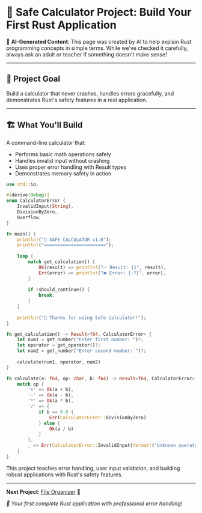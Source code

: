# 🧮 Safe Calculator Project: Build Your First Rust Application

🤖 **AI-Generated Content**: This page was created by AI to help explain Rust programming concepts in simple terms. While we've checked it carefully, always ask an adult or teacher if something doesn't make sense!

---

## 🎯 Project Goal

Build a calculator that never crashes, handles errors gracefully, and demonstrates Rust's safety features in a real application.

---

## 🏗️ What You'll Build

A command-line calculator that:
- Performs basic math operations safely
- Handles invalid input without crashing
- Uses proper error handling with Result types
- Demonstrates memory safety in action

```rust
use std::io;

#[derive(Debug)]
enum CalculatorError {
    InvalidInput(String),
    DivisionByZero,
    Overflow,
}

fn main() {
    println!("🧮 SAFE CALCULATOR v1.0");
    println!("=======================");
    
    loop {
        match get_calculation() {
            Ok(result) => println!("✅ Result: {}", result),
            Err(error) => println!("❌ Error: {:?}", error),
        }
        
        if !should_continue() {
            break;
        }
    }
    
    println!("👋 Thanks for using Safe Calculator!");
}

fn get_calculation() -> Result<f64, CalculatorError> {
    let num1 = get_number("Enter first number: ")?;
    let operator = get_operator()?;
    let num2 = get_number("Enter second number: ")?;
    
    calculate(num1, operator, num2)
}

fn calculate(a: f64, op: char, b: f64) -> Result<f64, CalculatorError> {
    match op {
        '+' => Ok(a + b),
        '-' => Ok(a - b),
        '*' => Ok(a * b),
        '/' => {
            if b == 0.0 {
                Err(CalculatorError::DivisionByZero)
            } else {
                Ok(a / b)
            }
        },
        _ => Err(CalculatorError::InvalidInput(format!("Unknown operator: {}", op))),
    }
}
```

This project teaches error handling, user input validation, and building robust applications with Rust's safety features.

---

**Next Project**: [File Organizer](./file-organizer) 📁

*🦀 Your first complete Rust application with professional error handling!*
